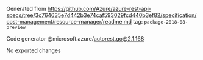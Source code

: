 Generated from https://github.com/Azure/azure-rest-api-specs/tree/3c764635e7d442b3e74caf593029fcd440b3ef82/specification/cost-management/resource-manager/readme.md tag: `package-2018-08-preview`

Code generator @microsoft.azure/autorest.go@2.1.168

No exported changes